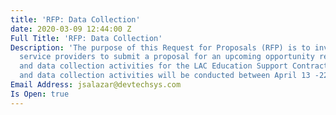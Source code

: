 ```yaml
---
title: 'RFP: Data Collection'
date: 2020-03-09 12:44:00 Z
Full Title: 'RFP: Data Collection'
Description: 'The purpose of this Request for Proposals (RFP) is to invite prospective
  service providers to submit a proposal for an upcoming opportunity requiring facilitation
  and data collection activities for the LAC Education Support Contract. Facilitation
  and data collection activities will be conducted between April 13 -22, 2020. '
Email Address: jsalazar@devtechsys.com
Is Open: true
---
```


